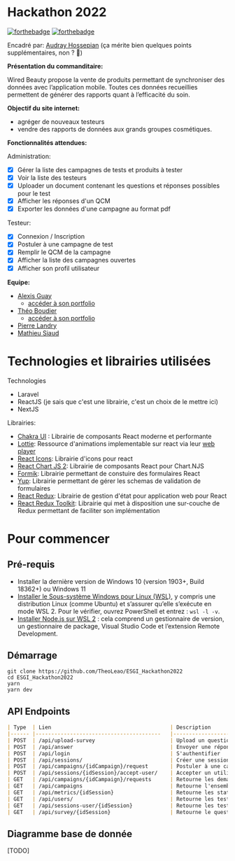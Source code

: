 # Hackathon 2022
[![forthebadge](http://forthebadge.com/images/badges/built-with-love.svg)](http://forthebadge.com)  [![forthebadge](http://forthebadge.com/images/badges/powered-by-electricity.svg)](http://forthebadge.com)

Encadré par: [Audray Hossepian](https://audreyhossepian.fr/) (ça mérite bien quelques points supplémentaires, non ? 🤔)

**Présentation du commanditaire:** 

Wired Beauty propose la vente de produits permettant de synchroniser des données avec l’application mobile. Toutes ces données recueillies permettent de générer des rapports quant à l’efficacité du soin.

**Objectif du site internet:** 
- agréger de nouveaux testeurs
- vendre des rapports de données aux grands groupes cosmétiques.

**Fonctionnalités attendues:** 

Administration:
 - [x] Gérer la liste des campagnes de tests et produits à tester
 - [x] Voir la liste des testeurs
 - [x] Uploader un document contenant les questions et réponses possibles pour le test
 - [x] Afficher les réponses d'un QCM
 - [x] Exporter les données d'une campagne au format pdf
 
 Testeur:
  - [x] Connexion / Inscription
  - [x] Postuler à une campagne de test
  - [x] Remplir le QCM de la campagne
  - [x] Afficher la liste des campagnes ouvertes
  - [x] Afficher son profil utilisateur

**Equipe:** 
* [Alexis Guay](https://github.com/ag7-alexis) 
	* [accéder à son portfolio](https://www.alexis-guay.fr/)
*  [Théo Boudier](https://github.com/TheoLeao/)
	* [accéder à son portfolio](https://www.theoboudier.fr)
* [Pierre Landry](https://github.com/ag7-alexis)
* [Mathieu Siaud](https://github.com/mathieusi38)

# Technologies et librairies utilisées

Technologies
* Laravel
* ReactJS (je sais que c'est une librairie, c'est un choix de le mettre ici)
* NextJS

Librairies:
* [Chakra UI](https://chakra-ui.com/) : Librairie de composants React moderne et performante
* [Lottie](https://lottiefiles.com/): Ressource d'animations implementable sur react via leur [web player](https://github.com/LottieFiles/lottie-react)
* [React Icons](https://react-icons.github.io/react-icons/): Librairie d'icons pour react
* [React Chart JS 2](https://github.com/reactchartjs/react-chartjs-2): Librairie de composants React pour Chart.NJS
* [Formik](https://formik.org/): Librairie permettant de constuire des formulaires React
* [Yup](https://github.com/jquense/yup): Librairie permettant de gérer les schemas de validation de formulaires
* [React Redux](https://react-redux.js.org/): Librairie de gestion d'état pour application web pour React
* [React Redux Toolkit](https://redux-toolkit.js.org/): Librairie qui met à disposition une sur-couche de Redux permettant de faciliter son implémentation

# Pour commencer
 
##  Pré-requis
-   Installer la dernière version de Windows 10 (version 1903+, Build 18362+) ou Windows 11
-   [Installer le Sous-système Windows pour Linux (WSL)](https://docs.microsoft.com/fr-fr/windows/wsl/install-win10), y compris une distribution Linux (comme Ubuntu) et s’assurer qu’elle s’exécute en mode WSL 2. Pour le vérifier, ouvrez PowerShell et entrez :  `wsl -l -v`.
-   [Installer Node.js sur WSL 2](https://docs.microsoft.com/fr-fr/windows/dev-environment/javascript/nodejs-on-wsl) : cela comprend un gestionnaire de version, un gestionnaire de package, Visual Studio Code et l’extension Remote Development.
 
 ## Démarrage
 ```
git clone https://github.com/TheoLeao/ESGI_Hackathon2022
cd ESGI_Hackathon2022
yarn
yarn dev
```

## API Endpoints


```markdown
| Type 	| Lien                                   	| Description                             	| Parametre 	|
|------	|----------------------------------------	|-----------------------------------------	|-----------	|
| POST 	| /api/upload-survey                     	| Upload un questionnaire                 	| [TODO]    	|
| POST 	| /api/answer                            	| Envoyer une réponse                     	| [TODO]    	|
| POST 	| /api/login                             	| S'authentifier                          	| [TODO]    	|
| POST 	| /api/sessions/                         	| Créer une session                       	| [TODO]    	|
| POST 	| /api/campaigns/{idCampaign}/request    	| Postuler à une campagne                 	| [TODO]    	|
| POST 	| /api/sessions/{idSession}/accept-user/ 	| Accepter un utilisateur                 	| [TODO]    	|
| GET  	| /api/campaigns/{idCampaign}/requests   	| Retourne les demandes d'une campagne    	| [TODO]    	|
| GET  	| /api/campaigns                         	| Retourne l'ensemble des campagnes       	| [TODO]    	|
| GET  	| /api/metrics/{idSession}               	| Retourne les statistiques d'une session 	| [TODO]    	|
| GET  	| /api/users/                            	| Retourne les testeurs                   	| [TODO]    	|
| GET  	| /api/sessions-user/{idSession}         	| Retourne les testeurs de la session     	| [TODO]    	|
| GET  	| /api/survey/{idSession}                	| Retourne le questionnaire de la session 	| [TODO]    	|        	|
```

## Diagramme base de donnée

[TODO]